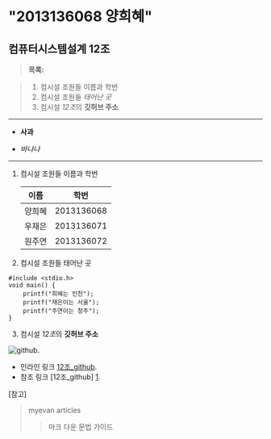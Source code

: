 **"2013136068 양희혜"**
=========================

컴퓨터시스템설계 12조
-------------------------

> **목록:**

> 1. 컴시설 조원들 이름과 학번
> 2. 컴시설 조원들 *태어난 곳*
> 3. 컴시설 *12조*의 **깃허브 주소**

---

- **사과**
* *바나나*

***

1. 컴시설 조원들 이름과 학번

	| 이름  |    학번   |
	|------ | ----------|
	|양희혜 | 2013136068|
	|우재은 | 2013136071|
	|원주연 | 2013136072|

2. 컴시설 조원들 태어난 곳
```
#include <stdio.h>
void main() {
	printf("희혜는 인천");
	printf("재은이는 서울");
	printf("주연이는 청주");
}
```

3. 컴시설 *12조*의 **깃허브 주소**

![github](http://oq.github.com/mark/gitgub-mark@1200*630.png).


* 인라인 링크 [12조_github](http://github.com/wje21522/WYW_12).
* 참조 링크 [12조_github] [1].

[1]: http://github.com/wje21522/WYW_12



[참고]
> myevan articles
> > 마크 다운 문법 가이드 

